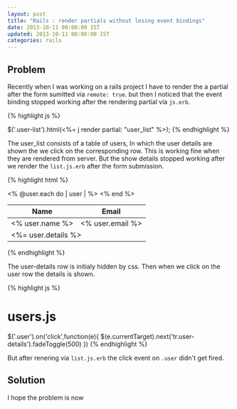 ```yaml
---
layout: post
title: "Rails : render partials without losing event bindings"
date: 2013-10-11 00:00:00 IST
updated: 2013-10-11 00:00:00 IST
categories: rails
---
```



## Problem

Recently when I was working on a rails project I have to render the a partial after the form sumitted via `remote: true`. but then I noticed that the event binding stopped working after the rendering partial via `js.erb`.

{% highlight js %}
<!-- list.js.erb -->
$('.user-list').html(<%= j render partial: "user_list" %>);
{% endhighlight %}

The user_list consists of a table of users, In which the user details are shown the we click on the corresponding row. This is working fine when they are rendered from server. But the show details stopped working after we render the `list.js.erb` after the form submission.

{% highlight html %}
<!-- _user_list.html.erb -->
<table>
  <thead>
    <tr>
      <th>Name</th>
      <th>Email</th>
    </tr>
  </thead>
  <tbody>
    <% @user.each do | user | %>
      <tr class='user'>
        <td><% user.name %></td>
        <td><% user.email %></td>
      </tr>
      <tr class='user-details'>
        <td colspan="2"><%= user.details %></td>
      </tr>
    <% end %>
  </tbody>
</table>
{% endhighlight %}

The user-details row is initialy hidden by css. Then when we click on the user row the details is shown.

{% highlight js %}
# users.js
$('.user').on('click',function(e){
  $(e.currentTarget).next('tr.user-details').fadeToggle(500)
})
{% endhighlight %}

But after renering via `list.js.erb` the click event on `.user` didn't get fired.

## Solution

I hope the problem is now 